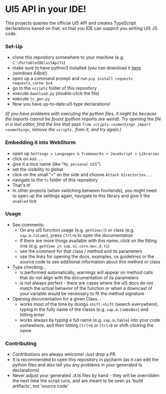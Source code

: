 # UI5 API in your IDE!

This projects queries the official UI5 API and creates TypeScript declarations based on that, so that you IDE can support you writing UI5 JS code.

### Set-Up
 - clone this repository somewhere to your machine (e.g. `C:\PortableIDE\ui5ApiTs`)
 - make sure to have python3 installed (you can download it [here](https://www.python.org/ftp/python/3.8.0/python-3.8.0-amd64.exe) _(windows 64bit)_)
 - open up a command prompt and run `pip install requests requests_cache bs4`
 - go to the `scripts` folder of this repository
 - execute `download.py` (double-click the file)
 - execute `ts_gen.py`
 - Now you have up-to-date ui5 type declarations!

_(if you have problems with executing the python files, it might be because the imports cannot be found (python imports are weird). Try opening the file in a text editor, find the line that says `from scripts.<something> import <something>`, remove the `scripts.` from it, and try again.)_
 
### Embedding it into WebStorm
 - open up `Settings > Languages & Frameworks > JavaScript > Libraries`
 - click on `Add...`
 - give it a nice name (like "`My personal UI5`")
 - set the visibility to global
 - click on the small "`+`" on the side and choose `Attach Directories...`
 - navigate to the `ts` folder of this repository
 - That's it!
 - In other projects (when switching between frontends), you might need to open up the settings again, navigate to this library and give it the `enabled` tick
 
### Usage
 - See comments:
     - On any ui5 function usage (e.g. `getView()`) or class (e.g. `sap.m.Column`), press `Ctrl+Q` to open the documentation
     - If there are more things available with this name, click on the fitting one (e.g. `getView in sap.ui.core.mvc.d.ts`)
     - see the comment for that class / method and its parameters
     - use the links for opening the docs, examples, ux guidelines or the source code to see additional information about this method or class
 - Type checking...
     - is performed automatically, warnings will appear on method calls that do not align with the documentation of its parameters
     - is not always perfect - there are cases where the ui5 docs do not match the actual behavior of the function or when a downcast of your variable would be necessary to fit the method signature
 - Opening documentation for a given Class...
     - works most of the time by doings `shift-shift` (search everywhere), typing in the fully name of the classs (e.g. `sap.m.ComboBox`) and hitting enter
     - works always by typing a full name (e.g. `sap.m.Table`) into your code somewhere, and then hitting `Ctrl+Q` or `Ctrl+B` or shift-clicking the name

### Contributing
 - Contributions are always welcome! Just drop a PR.
 - It is recommended to open this repository in pycharm (as it can edit the python files and also tell you any problems in your generated ts declarations)
 - Never adjust your generated .d.ts files by hand - they will be overridden the next time the script runs, and are meant to be seen as 'build artifacts', not 'source code'
